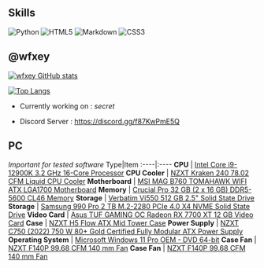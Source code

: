 ## Skills
![Python](https://img.shields.io/badge/python-3670A0?style=for-the-badge&logo=python&logoColor=ffdd54) ![HTML5](https://img.shields.io/badge/html5-%23E34F26.svg?style=for-the-badge&logo=html5&logoColor=white) ![Markdown](https://img.shields.io/badge/markdown-%23000000.svg?style=for-the-badge&logo=markdown&logoColor=white) ![CSS3](https://img.shields.io/badge/css3-%231572B6.svg?style=for-the-badge&logo=css3&logoColor=white)
## @wfxey

[![wfxey GitHub stats](https://github-readme-stats.vercel.app/api?username=wfxey&show_icons=true&layout=compact&theme=dark)](https://github.com/wfxey)

[![Top Langs](https://github-readme-stats.vercel.app/api/top-langs/?username=wfxey&layout=compact&theme=dark)](https://github.com/wfxey)

- Currently working on : *secret*

- Discord Server : https://discord.gg/f87KwPmE5Q

## PC 
*Important for tested software*
Type|Item
:----|:----
**CPU** | [Intel Core i9-12900K 3.2 GHz 16-Core Processor](https://de.pcpartpicker.com/product/gGH7YJ/intel-core-i9-12900k-32-ghz-8-core-processor-bx8071512900k)
**CPU Cooler** | [NZXT Kraken 240 78.02 CFM Liquid CPU Cooler](https://de.pcpartpicker.com/product/LDqrxr/nzxt-kraken-240-7802-cfm-liquid-cpu-cooler-rl-kn240-b1)
**Motherboard** | [MSI MAG B760 TOMAHAWK WIFI ATX LGA1700 Motherboard](https://de.pcpartpicker.com/product/CxLFf7/msi-mag-b760-tomahawk-wifi-atx-lga1700-motherboard-mag-b760-tomahawk-wifi)
**Memory** | [Crucial Pro 32 GB (2 x 16 GB) DDR5-5600 CL46 Memory](https://de.pcpartpicker.com/product/3L9wrH/crucial-pro-32-gb-2-x-16-gb-ddr5-5600-cl46-memory-cp2k16g56c46u5)
**Storage** | [Verbatim Vi550 512 GB 2.5" Solid State Drive](https://de.pcpartpicker.com/product/PPtQzy/verbatim-vi550-512-gb-25-solid-state-drive-49352)
**Storage** | [Samsung 990 Pro 2 TB M.2-2280 PCIe 4.0 X4 NVME Solid State Drive](https://de.pcpartpicker.com/product/34ytt6/samsung-990-pro-2-tb-m2-2280-pcie-40-x4-nvme-solid-state-drive-mz-v9p2t0bw)
**Video Card** | [Asus TUF GAMING OC Radeon RX 7700 XT 12 GB Video Card](https://de.pcpartpicker.com/product/W8P8TW/asus-tuf-gaming-oc-radeon-rx-7700-xt-12-gb-video-card-tuf-rx7700xt-o12g-gaming)
**Case** | [NZXT H5 Flow ATX Mid Tower Case](https://de.pcpartpicker.com/product/RY4Ycf/nzxt-h5-flow-atx-mid-tower-case-cc-h51fb-01)
**Power Supply** | [NZXT C750 (2022) 750 W 80+ Gold Certified Fully Modular ATX Power Supply](https://de.pcpartpicker.com/product/ZCQcCJ/nzxt-c750-2022-750-w-80-gold-certified-fully-modular-atx-power-supply-pa-7g1bb-us)
**Operating System** | [Microsoft Windows 11 Pro OEM - DVD 64-bit](https://de.pcpartpicker.com/product/yjbTwP/microsoft-windows-11-pro-oem-dvd-64-bit-fqc-10529)
**Case Fan** | [NZXT F140P 99.68 CFM 140 mm Fan](https://de.pcpartpicker.com/product/VpPQzy/nzxt-f140p-9968-cfm-140-mm-fan-rf-p14sf-b1)
**Case Fan** | [NZXT F140P 99.68 CFM 140 mm Fan](https://de.pcpartpicker.com/product/VpPQzy/nzxt-f140p-9968-cfm-140-mm-fan-rf-p14sf-b1) 
